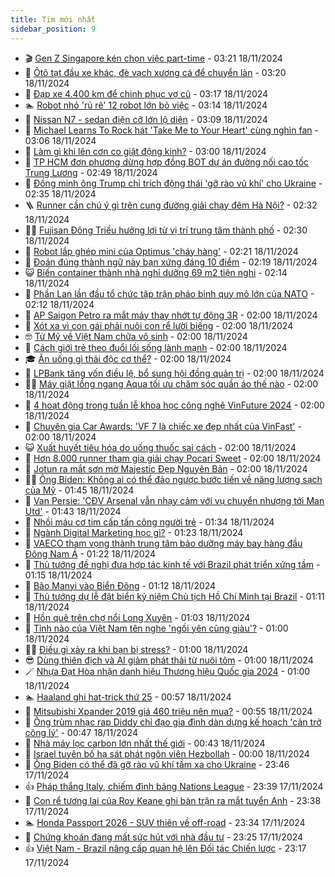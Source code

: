 ```yaml
---
title: Tim mới nhất
sidebar_position: 9
---
```


<!-- vnexpress-tin-moi-nhat:START -->
- 🎬 [Gen Z Singapore kén chọn việc part-time](https://vnexpress.net/gen-z-singapore-ken-chon-viec-part-time-4817062.html) - 03:21 18/11/2024
- 🐎 [Ôtô tạt đầu xe khác, đè vạch xương cá để chuyển làn](https://vnexpress.net/oto-tat-dau-xe-khac-de-vach-xuong-ca-de-chuyen-lan-4817181.html) - 03:20 18/11/2024
- 🦍 [Đạp xe 4.400 km để chinh phục vợ cũ](https://vnexpress.net/dap-xe-4-400-km-de-chinh-phuc-vo-cu-4817191.html) - 03:17 18/11/2024
- 🏊 [Robot nhỏ &#39;rủ rê&#39; 12 robot lớn bỏ việc](https://vnexpress.net/robot-nho-ru-re-12-robot-lon-bo-viec-4817229.html) - 03:14 18/11/2024
- 🎊 [Nissan N7 - sedan điện cỡ lớn lộ diện](https://vnexpress.net/nissan-n7-sedan-dien-co-lon-lo-dien-4817099.html) - 03:09 18/11/2024
- 🎃 [Michael Learns To Rock hát &#39;Take Me to Your Heart&#39; cùng nghìn fan](https://vnexpress.net/michael-learns-to-rock-hat-take-me-to-your-heart-cung-nghin-fan-4817162.html) - 03:06 18/11/2024
- 🧰 [Làm gì khi lên cơn co giật động kinh?](https://vnexpress.net/lam-gi-khi-len-con-co-giat-dong-kinh-4817246.html) - 03:00 18/11/2024
- 🔭 [TP HCM đơn phương dừng hợp đồng BOT dự án đường nối cao tốc Trung Lương](https://vnexpress.net/tp-hcm-don-phuong-dung-hop-dong-bot-du-an-duong-noi-cao-toc-trung-luong-4817237.html) - 02:49 18/11/2024
- 🫶 [Đồng minh ông Trump chỉ trích động thái &#39;gỡ rào vũ khí&#39; cho Ukraine](https://vnexpress.net/dong-minh-ong-trump-chi-trich-dong-thai-go-rao-vu-khi-cho-ukraine-4817185.html) - 02:35 18/11/2024
- 🪜 [Runner cần chú ý gì trên cung đường giải chạy đêm Hà Nội?](https://vnexpress.net/runner-can-chu-y-gi-tren-cung-duong-giai-chay-dem-ha-noi-4816555.html) - 02:32 18/11/2024
- 👨‍🏫 [Fujisan Đông Triều hưởng lợi từ vị trí trung tâm thành phố](https://vnexpress.net/fujisan-dong-trieu-huong-loi-tu-vi-tri-trung-tam-thanh-pho-4816587.html) - 02:30 18/11/2024
- 🎊 [Robot lắp ghép mini của Optimus &#39;cháy hàng&#39;](https://vnexpress.net/robot-lap-ghep-mini-cua-optimus-chay-hang-4817198.html) - 02:21 18/11/2024
- 🎊 [Đoán đúng thành ngữ này bạn xứng đáng 10 điểm](https://vnexpress.net/doan-dung-thanh-ngu-nay-ban-xung-dang-10-diem-4816146.html) - 02:19 18/11/2024
- 😺 [Biến container thành nhà nghỉ dưỡng 69 m2 tiện nghi](https://vnexpress.net/bien-container-thanh-nha-nghi-duong-69-m2-tien-nghi-4817196.html) - 02:14 18/11/2024
- 🐘 [Phần Lan lần đầu tổ chức tập trận pháo binh quy mô lớn của NATO](https://vnexpress.net/phan-lan-lan-dau-to-chuc-tap-tran-phao-binh-quy-mo-lon-cua-nato-4817159.html) - 02:12 18/11/2024
- 🌁 [AP Saigon Petro ra mắt máy thay nhớt tự động 3R](https://vnexpress.net/ap-saigon-petro-ra-mat-may-thay-nhot-tu-dong-3r-4817217.html) - 02:00 18/11/2024
- 🐲 [Xót xa vì con gái phải nuôi con rể lười biếng](https://vnexpress.net/xot-xa-vi-con-gai-phai-nuoi-con-re-luoi-bieng-4817179.html) - 02:00 18/11/2024
- 🤓 [Từ Mỹ về Việt Nam chữa vô sinh](https://vnexpress.net/tu-my-ve-viet-nam-chua-vo-sinh-4817208.html) - 02:00 18/11/2024
- 💪 [Cách giới trẻ theo đuổi lối sống lành mạnh](https://vnexpress.net/cach-gioi-tre-theo-duoi-loi-song-lanh-manh-4817204.html) - 02:00 18/11/2024
- 🎓 [Ăn uống gì thải độc cơ thể?](https://vnexpress.net/an-uong-gi-thai-doc-co-the-4817166.html) - 02:00 18/11/2024
- 🫣 [LPBank tăng vốn điều lệ, bổ sung hội đồng quản trị](https://vnexpress.net/lpbank-tang-von-dieu-le-bo-sung-hoi-dong-quan-tri-4817131.html) - 02:00 18/11/2024
- 🧑‍💻 [Máy giặt lồng ngang Aqua tối ưu chăm sóc quần áo thế nào](https://vnexpress.net/may-giat-long-ngang-aqua-toi-uu-cham-soc-quan-ao-the-nao-4817044.html) - 02:00 18/11/2024
- 🐲 [4 hoạt động trong tuần lễ khoa học công nghệ VinFuture 2024](https://vnexpress.net/4-hoat-dong-trong-tuan-le-khoa-hoc-cong-nghe-vinfuture-2024-4817032.html) - 02:00 18/11/2024
- 🌝 [Chuyên gia Car Awards: &#39;VF 7 là chiếc xe đẹp nhất của VinFast&#39;](https://vnexpress.net/chuyen-gia-car-awards-vf-7-la-chiec-xe-dep-nhat-cua-vinfast-4817019.html) - 02:00 18/11/2024
- 😺 [Xuất huyết tiêu hóa do uống thuốc sai cách](https://vnexpress.net/xuat-huyet-tieu-hoa-do-uong-thuoc-sai-cach-4816501.html) - 02:00 18/11/2024
- 🐎 [Hơn 8.000 runner tham gia giải chạy Pocari Sweet](https://vnexpress.net/hon-8-000-runner-tham-gia-giai-chay-pocari-sweet-4816481.html) - 02:00 18/11/2024
- 🎡 [Jotun ra mắt sơn mờ Majestic Đẹp Nguyên Bản](https://vnexpress.net/jotun-ra-mat-son-mo-majestic-dep-nguyen-ban-4816089.html) - 02:00 18/11/2024
- 👨‍🏫 [Ông Biden: Không ai có thể đảo ngược bước tiến về năng lượng sạch của Mỹ](https://vnexpress.net/ong-biden-khong-ai-co-the-dao-nguoc-buoc-tien-ve-nang-luong-sach-cua-my-4817158.html) - 01:45 18/11/2024
- 🦆 [Van Persie: &#39;CĐV Arsenal vẫn nhạy cảm với vụ chuyển nhượng tới Man Utd&#39;](https://vnexpress.net/van-persie-cdv-arsenal-van-nhay-cam-voi-vu-chuyen-nhuong-toi-man-utd-4817197.html) - 01:43 18/11/2024
- 🚦 [Nhồi máu cơ tim cấp tấn công người trẻ](https://vnexpress.net/nhoi-mau-co-tim-cap-tan-cong-nguoi-tre-4814522.html) - 01:34 18/11/2024
- 💫 [Ngành Digital Marketing học gì?](https://vnexpress.net/nganh-digital-marketing-hoc-gi-4815741.html) - 01:23 18/11/2024
- 🎉 [VAECO tham vọng thành trung tâm bảo dưỡng máy bay hàng đầu Đông Nam Á](https://vnexpress.net/vaeco-tham-vong-thanh-trung-tam-bao-duong-may-bay-hang-dau-dong-nam-a-4807316.html) - 01:22 18/11/2024
- 🌋 [Thủ tướng đề nghị đưa hợp tác kinh tế với Brazil phát triển xứng tầm](https://vnexpress.net/thu-tuong-de-nghi-dua-hop-tac-kinh-te-voi-brazil-phat-trien-xung-tam-4817163.html) - 01:15 18/11/2024
- 🤖 [Bão Manyi vào Biển Đông](https://vnexpress.net/bao-manyi-vao-bien-dong-4817157.html) - 01:12 18/11/2024
- 🦏 [Thủ tướng dự lễ đặt biển kỷ niệm Chủ tịch Hồ Chí Minh tại Brazil](https://vnexpress.net/thu-tuong-du-le-dat-bien-ky-niem-chu-tich-ho-chi-minh-tai-brazil-4817154.html) - 01:11 18/11/2024
- 🦩 [Hồn quê trên chợ nổi Long Xuyên](https://vnexpress.net/hon-que-tren-cho-noi-long-xuyen-4816232.html) - 01:03 18/11/2024
- 👺 [Tỉnh nào của Việt Nam tên nghe &#39;ngồi yên cũng giàu&#39;?](https://vnexpress.net/tinh-nao-cua-viet-nam-ten-nghe-ngoi-yen-cung-giau-4816344.html) - 01:00 18/11/2024
- 🧑‍🏫 [Điều gì xảy ra khi bạn bị stress?](https://vnexpress.net/dieu-gi-xay-ra-khi-ban-bi-stress-4817160.html) - 01:00 18/11/2024
- 😎 [Dùng thiên địch và AI giảm phát thải từ nuôi tôm](https://vnexpress.net/dung-thien-dich-va-ai-giam-phat-thai-tu-nuoi-tom-4816923.html) - 01:00 18/11/2024
- 🪄 [Nhựa Đạt Hòa nhận danh hiệu Thương hiệu Quốc gia 2024](https://vnexpress.net/nhua-dat-hoa-nhan-danh-hieu-thuong-hieu-quoc-gia-2024-4816160.html) - 01:00 18/11/2024
- 🏊 [Haaland ghi hat-trick thứ 25](https://vnexpress.net/haaland-ghi-hat-trick-thu-25-4817161.html) - 00:57 18/11/2024
- 💃 [Mitsubishi Xpander 2019 giá 460 triệu nên mua?](https://vnexpress.net/mitsubishi-xpander-2019-gia-460-trieu-nen-mua-4817169.html) - 00:55 18/11/2024
- 🦆 [Ông trùm nhạc rap Diddy chỉ đạo gia đình dàn dựng kế hoạch &#39;cản trở công lý&#39;](https://vnexpress.net/ong-trum-nhac-rap-diddy-chi-dao-gia-dinh-tim-cach-go-toi-tu-nha-tu-4817145.html) - 00:47 18/11/2024
- 🎊 [Nhà máy lọc carbon lớn nhất thế giới](https://vnexpress.net/nha-may-loc-carbon-lon-nhat-the-gioi-4816583.html) - 00:43 18/11/2024
- 👺 [Israel tuyên bố hạ sát phát ngôn viên Hezbollah](https://vnexpress.net/israel-tuyen-bo-ha-sat-phat-ngon-vien-hezbollah-4817153.html) - 00:00 18/11/2024
- 🎡 [Ông Biden có thể đã gỡ rào vũ khí tầm xa cho Ukraine](https://vnexpress.net/ong-biden-co-the-da-go-rao-vu-khi-tam-xa-cho-ukraine-4817150.html) - 23:46 17/11/2024
- 👍 [Pháp thắng Italy, chiếm đỉnh bảng Nations League](https://vnexpress.net/phap-thang-italy-chiem-dinh-bang-nations-league-4817156.html) - 23:39 17/11/2024
- 🐎 [Con rể tương lai của Roy Keane ghi bàn trận ra mắt tuyển Anh](https://vnexpress.net/con-re-tuong-lai-cua-roy-keane-ghi-ban-tran-ra-mat-tuyen-anh-4817151.html) - 23:38 17/11/2024
- 🏊 [Honda Passport 2026 - SUV thiên về off-road](https://vnexpress.net/honda-passport-2026-suv-thien-ve-off-road-4817098.html) - 23:34 17/11/2024
- 🦩 [Chứng khoán đang mất sức hút với nhà đầu tư](https://vnexpress.net/chung-khoan-dang-mat-suc-hut-voi-nha-dau-tu-4816938.html) - 23:25 17/11/2024
- 👍 [Việt Nam - Brazil nâng cấp quan hệ lên Đối tác Chiến lược](https://vnexpress.net/viet-nam-brazil-nang-cap-quan-he-len-doi-tac-chien-luoc-4817148.html) - 23:17 17/11/2024<!-- vnexpress-tin-moi-nhat:END -->
